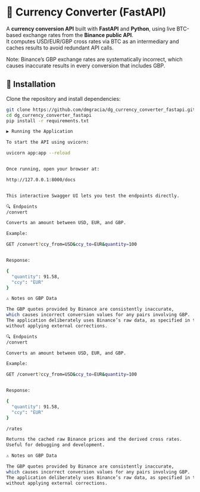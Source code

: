 # 💱 Currency Converter (FastAPI)

A **currency conversion API** built with **FastAPI** and **Python**, using live BTC-based exchange rates from the **Binance public API**.  
It computes USD/EUR/GBP cross rates via BTC as an intermediary and caches results to avoid redundant API calls.

Note: Binance’s GBP exchange rates are systematically incorrect, which causes inaccurate results in every conversion that includes GBP.

## 🚀 Installation

Clone the repository and install dependencies:

```bash
git clone https://github.com/dmgracia/dg_currency_converter_fastapi.git
cd dg_currency_converter_fastapi
pip install -r requirements.txt

▶️ Running the Application

To start the API using uvicorn:

uvicorn app:app --reload


Once running, open your browser at:

http://127.0.0.1:8000/docs


This interactive Swagger UI lets you test the endpoints directly.

🔍 Endpoints
/convert

Converts an amount between USD, EUR, and GBP.

Example:

GET /convert?ccy_from=USD&ccy_to=EUR&quantity=100


Response:

{
  "quantity": 91.58,
  "ccy": "EUR"
}

⚠️ Notes on GBP Data

The GBP quotes provided by Binance are consistently inaccurate,
which causes incorrect conversion values for any pairs involving GBP.
The application deliberately uses Binance’s raw data, as specified in the assignment,
without applying external corrections.

🔍 Endpoints
/convert

Converts an amount between USD, EUR, and GBP.

Example:

GET /convert?ccy_from=USD&ccy_to=EUR&quantity=100


Response:

{
  "quantity": 91.58,
  "ccy": "EUR"
}

/rates

Returns the cached raw Binance prices and the derived cross rates.
Useful for debugging and development.

⚠️ Notes on GBP Data

The GBP quotes provided by Binance are consistently inaccurate,
which causes incorrect conversion values for any pairs involving GBP.
The application deliberately uses Binance’s raw data, as specified in the assignment,
without applying external corrections.


